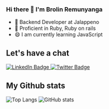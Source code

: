 ### Hi there 👋 I'm Brolin Remunyanga

- 🔭 Backend Developer at Jalappeno
- 🚀 Proficient in Ruby, Ruby on rails
- 😄 I am currently learning JavaScript

## Let's have a chat
<div id="badges">
  <a href="https://zw.linkedin.com/in/brolin-remunyanga">
    <img src="https://img.shields.io/badge/LinkedIn-blue?style=for-the-badge&logo=linkedin&logoColor=white" alt="LinkedIn Badge"/>
  </a>
  <a href="https://twitter.com/bremunyanga">
    <img src="https://img.shields.io/badge/Twitter-blue?style=for-the-badge&logo=twitter&logoColor=white" alt="Twitter Badge"/>
  </a>
</div>

## My Github stats

![Top Langs](https://github-readme-stats.vercel.app/api/top-langs/?username=brolinr&theme=tokyonight)
![GitHub stats](https://github-readme-stats.vercel.app/api?username=brolinr&show_icons=true&theme=tokyonight)
